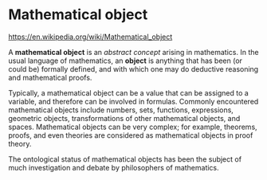 # Mathematical object

https://en.wikipedia.org/wiki/Mathematical_object

A **mathematical object** is an *abstract concept* arising in mathematics. In the usual language of mathematics, an **object** is anything that has been (or could be) formally defined, and with which one may do deductive reasoning and mathematical proofs.

Typically, a mathematical object can be a value that can be assigned to a variable, and therefore can be involved in formulas. Commonly encountered mathematical objects include numbers, sets, functions, expressions, geometric objects, transformations of other mathematical objects, and spaces. Mathematical objects can be very complex; for example, theorems, proofs, and even theories are considered as mathematical objects in proof theory.

The ontological status of mathematical objects has been the subject of much investigation and debate by philosophers of mathematics.
